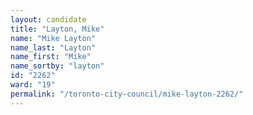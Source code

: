```yaml
---
layout: candidate
title: "Layton, Mike"
name: "Mike Layton"
name_last: "Layton"
name_first: "Mike"
name_sortby: "layton"
id: "2262"
ward: "19"
permalink: "/toronto-city-council/mike-layton-2262/"
---
```

